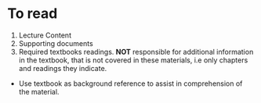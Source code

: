# To read

1. Lecture Content
2. Supporting documents
3. Required textbooks readings. **NOT** responsible for additional information
in the textbook, that is not covered in these materials, i.e only chapters and
readings they indicate.

* Use textbook as background reference to assist in comprehension of the material.